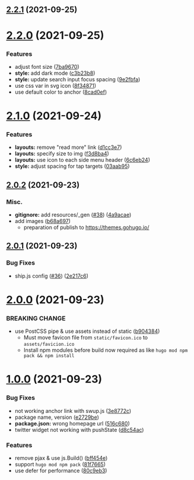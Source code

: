 ## [2.2.1](https://github.com/knokmki612/hugo-fill-and-stroke/compare/v2.2.0...v2.2.1) (2021-09-25)



# [2.2.0](https://github.com/knokmki612/hugo-fill-and-stroke/compare/v2.1.0...v2.2.0) (2021-09-25)


### Features

* adjust font size ([7ba9670](https://github.com/knokmki612/hugo-fill-and-stroke/commit/7ba9670f777450467dd6328af4965efa52bc492c))
* **style:** add dark mode ([c3b23b8](https://github.com/knokmki612/hugo-fill-and-stroke/commit/c3b23b8bc656f38b09f440d838c38498ea36685c))
* **style:** update search input focus spacing ([9e2fbfa](https://github.com/knokmki612/hugo-fill-and-stroke/commit/9e2fbfa64a8e6b9a4b4af3e991c7c7b798875773))
* use css var in svg icon ([8f34871](https://github.com/knokmki612/hugo-fill-and-stroke/commit/8f348718233c2c98ea229e35be2fb7a219a11a1d))
* use default color to anchor ([8cad0ef](https://github.com/knokmki612/hugo-fill-and-stroke/commit/8cad0ef7b26ee8989723e98014c63d3632b0faef))



# [2.1.0](https://github.com/knokmki612/hugo-fill-and-stroke/compare/v2.0.2...v2.1.0) (2021-09-24)


### Features

* **layouts:** remove "read more" link ([d1cc3e7](https://github.com/knokmki612/hugo-fill-and-stroke/commit/d1cc3e7d2c495e87cb6048ab00db8415f8ec62db))
* **layouts:** specify size to img ([f3d8ba4](https://github.com/knokmki612/hugo-fill-and-stroke/commit/f3d8ba4b7f67a2f4a754520a33725bb96153c762))
* **layouts:** use icon to each side menu header ([6c6eb24](https://github.com/knokmki612/hugo-fill-and-stroke/commit/6c6eb24d2bf91c1cea4b8ac7f63686d340ed76b1))
* **style:** adjust spacing for tap targets ([03aab95](https://github.com/knokmki612/hugo-fill-and-stroke/commit/03aab95ae3c61a899d7e216e36e9d8a2c2e493f0))



## [2.0.2](https://github.com/knokmki612/hugo-fill-and-stroke/compare/v2.0.1...v2.0.2) (2021-09-23)


### Misc.

* **gitignore:**  add resources/_gen ([#38](https://github.com/knokmki612/hugo-fill-and-stroke/pull/38)) ([4a9acae](https://github.com/knokmki612/hugo-fill-and-stroke/commit/da74a9acae4d99ac86406bd36e89c714f5456733))
* add images ([b68a697](https://github.com/knokmki612/hugo-fill-and-stroke/commit/b68a697ccc5b907734bb4c9881fa545264939f5a))
  * preparation of publish to https://themes.gohugo.io/



## [2.0.1](https://github.com/knokmki612/hugo-fill-and-stroke/compare/v1.0.0...v2.0.1) (2021-09-23)


### Bug Fixes

* ship.js config ([#36](https://github.com/knokmki612/hugo-fill-and-stroke/issues/36)) ([2e217c6](https://github.com/knokmki612/hugo-fill-and-stroke/commit/2e217c688d255177f4100abf7460ba37b47b0bee))



# [2.0.0](https://github.com/knokmki612/hugo-fill-and-stroke/compare/v1.0.0...v2.0.0) (2021-09-23)


### BREAKING CHANGE

* use PostCSS pipe & use assets instead of static ([b904384](https://github.com/knokmki612/hugo-fill-and-stroke/commit/b904384dd32ae2b89d61c77cb89d2b95f363a0a2))
  * Must move favicon file from `static/favicon.ico` to `assets/favicion.ico`
  * Install npm modules before build now required as like `hugo mod npm pack && npm install`



# [1.0.0](https://github.com/knokmki612/hugo-fill-and-stroke/compare/v0.4.0...v1.0.0) (2021-09-23)


### Bug Fixes

* not working anchor link with swup.js ([3e8772c](https://github.com/knokmki612/hugo-fill-and-stroke/commit/3e8772c543ff6b7ec912c616556775ce49e561c9))
* package name, version ([e2729be](https://github.com/knokmki612/hugo-fill-and-stroke/commit/e2729beb89bb01698d991e0f2eb8016c078ac472))
* **package.json:** wrong homepage url ([516c680](https://github.com/knokmki612/hugo-fill-and-stroke/commit/516c680a6f94c4c75a9605f0378f001505291fca))
* twitter widget not working with pushState ([d8c54ac](https://github.com/knokmki612/hugo-fill-and-stroke/commit/d8c54acb0f7b054525630702364e48a3d4c7d61c))


### Features

* remove pjax & use js.Build() ([bff454e](https://github.com/knokmki612/hugo-fill-and-stroke/commit/bff454ef858b046f95adfa47b864b795047ac987))
* support `hugo mod npm pack` ([81f7665](https://github.com/knokmki612/hugo-fill-and-stroke/commit/81f766521b80ccab26bcf8b330ffe4574552717f))
* use defer for performance ([80c9eb3](https://github.com/knokmki612/hugo-fill-and-stroke/commit/80c9eb393fa10ae070d78a6ba0a057e6e955a71c))




